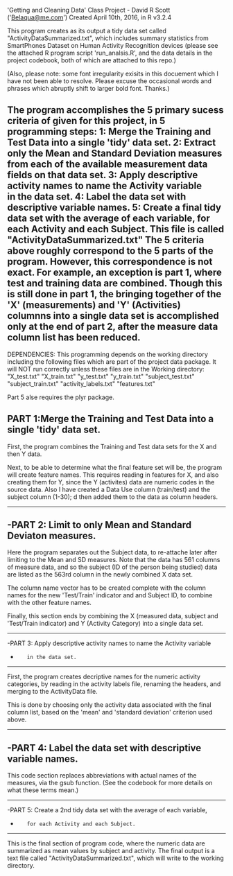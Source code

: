  'Getting and Cleaning Data' Class Project - David R Scott ('Belaqua@me.com') 
 Created April 10th, 2016, in R v3.2.4

This program creates as its output a tidy data set called "ActivityDataSummarized.txt", which
includes summary statistics from SmartPhones Dataset on Human Activity Recognition devices (please 
see the attached R program script 'run_analsis.R', and the data details in the project codebook, both
 of which are attached to this repo.)

(Also, please note: some font irregularity exisits in this docuement which I have not been able to resolve. Please excuse the occasional words and phrases which abruptly shift to larger bold font. Thanks.)

The program accomplishes the 5 primary sucess criteria of given for this project, in 5 programming steps:
                            1: Merge the Training and Test Data into a single 'tidy' data set. 
                            2: Extract only the Mean and Standard Deviation measures from each 
                                of the available measurement data fields on that data set.
                            3: Apply descriptive activity names to name the Activity variable   
                               in the data set.
                            4: Label the data set with descriptive variable names.
                            5: Create a final  tidy data set with the average of each variable, 
                               for each Activity and each Subject. 
                               This file is called "ActivityDataSummarized.txt"
The 5 criteria above  roughly correspond to the 5 parts of the program. However, this correspondence is not
exact. For example, an exception is part 1, where test and training data are combined. Though this is still 
done in part 1, the bringing together of the 'X' (measurements) and 'Y' (Activities) columnns into a single 
data set is accomplished only at the end of part 2, after the measure data column list has been reduced. 
------------------------------------------------------------------------------------------------------------
DEPENDENCIES:
This programming depends on the working directory including the following 
files which are part of the project data package. It will NOT run correctly 
unless these files are in the Working directory:
  "X_test.txt"          "X_train.txt"         "y_test.txt"          "y_train.txt"
  "subject_test.txt"    "subject_train.txt"  "activity_labels.txt" "features.txt"

Part 5 alse requires the plyr package.

PART 1:Merge the Training and Test Data into a single 'tidy' data set.
-----------------------------------------------------------------------
First, the program combines the Training and Test data sets for the X and then Y data.

Next, to be able to determine what the final feature set will be, the program will create feature names. 
This requires reading in features for X, and also creating them for Y, since the Y (activites) data 
are numeric codes in the source data. Also I have created a Data Use column (train/test) and the subject column (1-30); 
d then added them to the data as column headers. 

-----------------------------------------------------------------------
-PART 2: Limit to only Mean and Standard Deviaton measures. 
-----------------------------------------------------------------------
Here the program separates out the Subject data, to re-attache later after 
limiting to the Mean and SD measures. Note that the data has 561 columns of measure data, and so the 
subject (ID of the person being studied) data are listed as the 563rd column in the newly combined X data set.
 
 The column name vector has to be created complete with the column names for the new 'Test/Train' indicator 
 and and Subject ID, to combine with the other feature names. 

Finally, this section ends by combining the X (measured data, subject and 'Test/Train indicator) and Y (Activity Category) 
into a single data set.

-----------------------------------------------------------------------
-PART 3: Apply descriptive activity names to name the Activity variable   
-        in the data set.
-----------------------------------------------------------------------

First, the program creates decriptive names for the numeric activity categories, 
 by reading in the activity labels file, renaming the headers, and merging to 
 the ActivityData file.

This is done by choosing only the activity data associated with the final column list, based on the 'mean' and 
'standard deviation' criterion used above.

-----------------------------------------------------------------------
-PART 4: Label the data set with descriptive variable names.  
-----------------------------------------------------------------------
This code section replaces abbreviations with actual names of the measures, via the gsub function.
(See the codebook for more details on what these terms mean.)

-----------------------------------------------------------------------
-PART 5: Create a 2nd tidy data set with the average of each variable, 
-        for each Activity and each Subject.  
-----------------------------------------------------------------------
This is the final section of program code, where the numeric data are 
summarized as mean values by subject and activity. The final output is
a text file called "ActivityDataSummarized.txt", which will write to the 
working directory.

